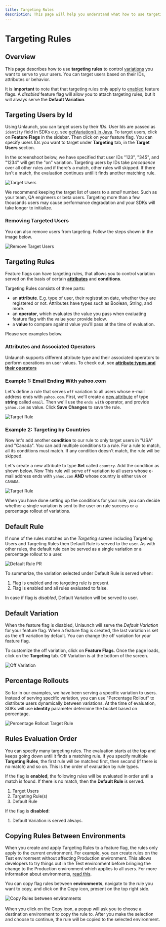 ```yaml
---
title: Targeting Rules
description: This page will help you understand what how to use targeting rules to control which variations your users see.
---
```


# Targeting Rules

## Overview

This page describes how to use **targeting rules** to control [variations](flagvariations) you want to serve to your users. You can target users based on their IDs, attributes or behavior.

It is **important** to note that that targeting rules only apply to [enabled](enable-disable-flags) feature flags. A *disabled* feature flag will allow you to attach targeting rules, but it will always serve the **Default Variation**.   

## Targeting Users by Id

Using Unlaunch, you can target users by their *IDs*. User Ids are passed as `identity` field in SDKs e.g. see [getVariation() in Java](../sdks/java-sdk#evaluating-feature-flags--getting-variations). To target users, click on **Feature Flags** in the sidebar. Then click on your feature flag. You can specify users IDs you want to target under **Targeting** tab, in the **Target Users** section.

In the screenshoot below, we have specified that user IDs "123", "345", and "1234" will get the "on" variation. Targeting users by IDs take *precedence* over all other rules and if there's a match, other rules will skipped. If there isn't a match, the evaluation continues until it finds another matching rule.

<div class="justify-content-center border">
    <img src="/assets/img/target-user.png" alt="Target Users"/>
</div> 

We recommend keeping the target list of users to a *small* number. Such as your team, QA engineers or beta users. Targeting more than a few thousands users may cause performance degradation and your SDKs will take longer to initialize.

### Removing Targeted Users

You can also remove users from targeting. Follow the steps shown in the image below. 

<div class="justify-content-center">
    <img src="/assets/img/target-user-remove.png" alt="Remove Target Users"/>
</div> 

## Targeting Rules

Feature flags can have targeting rules, that allows you to control variation served on the basis of certain **[attributes](../attributes/attributes)** and **conditions**.

Targeting Rules consists of three parts:

- an **attribute**. E.g. type of user, their registration date, whether they are registered or not. Attributes have types such as Boolean, String, and more.
- an **operator**, which evaluates the value you pass when evaluating feature flag with the value your provide below.
- a **value** to compare against value you'll pass at the time of evaluation.

Please see examples below.

### Attributes and Associated Operators 

Unlaunch supports different attribute type and their associated operators to perform operations on user values. To check out, see [**attribute types and their operators**](../attributes/attributes-operators)

### Example 1: Email Ending With yahoo.com

Let's define a rule that serves `off` variation to all users whose e-mail address ends with `yahoo.com`. First, we'll create a [new attribute](attributes) of type **string** called `email`. Then we'll use the `ends with` operator, and provide `yahoo.com` as value. Click **Save Changes** to save the rule.

<div class="justify-content-center">
    <img src="/assets/img/target-rule-1.png" alt="Target Rule"/>
</div> 

### Example 2: Targeting by Countries

Now let's add another **condition** to our rule to only target users in "USA" and "Canada". You can add multiple conditions to a rule. For a rule to match, all its conditions must match. If any condition doesn't match, the rule will be skipped.

Let's create a new attribute to type **Set** called `country`. Add the condition as shown below. Now This rule will serve `off` variation to all users whose e-mail address ends with `yahoo.com` **AND** whose country is either `USA` or `CANADA`.

<div class="justify-content-center">
    <img src="/assets/img/target-rule-2.png" alt="Target Rule"/>
</div> 

When you have done setting up the conditions for your rule, you can decide whether a single variation is sent to the user on rule success or a percentage rollout of variations.


## Default Rule

If none of the rules matches on the *Targeting* screen including Targeting Users and Targeting Rules then Default Rule is served to the user. As with other rules, the default rule can be served as a single variation or a percentage rollout to a user.

<div class="justify-content-center">
    <img src="/assets/img/default-rule-pr.png" alt="Default Rule PR"/>
</div> 

To summarize, the variation selected under Default Rule is served when:

1. Flag is enabled and no targeting rule is present.
2. Flag is enabled and all rules evaluated to false.

In case if flag is *disabled*, Default Variation will be served to user.

## Default Variation

When the feature flag is disabled, Unlaunch will serve the *Default Variation* for your feature flag. When a feature flag is created, the last variation is set as the off variation by default. You can change the off variation for your feature flag.

To customize the off variation, click on **Feature Flags**. Once the page loads, click on the **Targeting** tab. Off Variation is at the bottom of the screen.

<div class="justify-content-center">
    <img src="/assets/img/off-variation.png" alt="Off Variation"/>
</div> 

## Percentage Rollouts

So far in our examples, we have been serving a specific variation to users. Instead of serving specific variation, you can use "Percentage Rollout" to distribute users dynamically between variations. At the time of evaluation, SDKs will use **identity** parameter determine the bucket based on percentage.

<div class="justify-content-center">
    <img src="/assets/img/target-rule-3.png" alt="Percentage Rollout Target Rule"/>
</div> 

## Rules Evaluation Order
You can specify many targeting rules. The evaluation starts at the top and keeps going down until it finds a matching rule. If you specify multiple **Targeting Rules**, the first rule will be matched first, then second (if there is no match) and so on. This is the order of evaluation by rule types.

If the flag is **enabled**, the following rules will be evaluated in order until a match is found. If there is no match, then the **Default Rule** is served.
1. Target Users
2. Targeting Rule(s)
3. Default Rule

If the flag is **disabled**:
1. Default Variation is served always.

## Copying Rules Between Environments

When you create and apply Targeting Rules to a feature flag, the rules only apply to the current environment. For example, you can create rules on the Test environment without affecting Production environment. This allows developers to try things out in the Test environment before bringing the change to the Production environment which applies to all users. For more information about environments, [read this](../projects).

You can copy flag rules between **environments**, navigate to the rule you want to copy, and click on the Copy icon, present on the top right side.

 <div class="justify-content-center border">
    <img src="/assets/img/copy-rules.png" alt="Copy Rules between environments"/>
</div> 
<br/>
When you click on the Copy icon, a popup will ask you to choose a destination environment to copy the rule to. After you make the selection and choose to continue, the rule will be copied to the selected environment.
